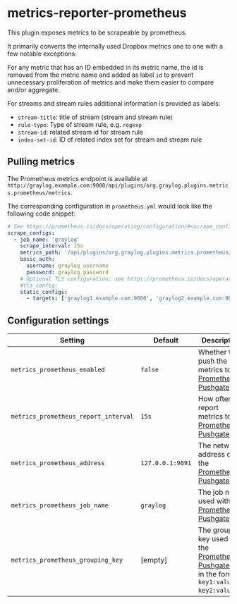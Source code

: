 # metrics-reporter-prometheus

This plugin exposes metrics to be scrapeable by prometheus.

It primarily converts the internally used Dropbox metrics one to one with a few
notable exceptions:

For any metric that has an ID embedded in its metric name, the id is removed
from the metric name and added as label `id` to prevent unnecessary
proliferation of metrics and make them easier to compare and/or aggregate.

For streams and stream rules additional information is provided as labels:

* `stream-title`: title of stream (stream and stream rule)
* `rule-type`: Type of stream rule, e.g. `regexp`
* `stream-id`: related stream id for stream rule
* `index-set-id`: ID of related index set for stream and stream rule

## Pulling metrics

The Prometheus metrics endpoint is available at `http://graylog.example.com:9000/api/plugins/org.graylog.plugins.metrics.prometheus/metrics`.

The corresponding configuration in `prometheus.yml` would look like the following code snippet:

```yaml
# See https://prometheus.io/docs/operating/configuration/#<scrape_config> for details
scrape_configs:
  - job_name: 'graylog'
    scrape_interval: 15s
    metrics_path: '/api/plugins/org.graylog.plugins.metrics.prometheus/metrics'
    basic_auth:
      username: graylog_username
      password: graylog_password
    # Optional TLS configuration; see https://prometheus.io/docs/operating/configuration/#<tls_config>
    #tls_config:
    static_configs:
      - targets: ['graylog1.example.com:9000', 'graylog2.example.com:9000']
```

## Configuration settings

| Setting                              | Default          | Description                                                                                       |
| ------------------------------------ | ---------------- | ------------------------------------------------------------------------------------------------- |
| `metrics_prometheus_enabled`         | `false`          | Whether to push the metrics to a [Prometheus Pushgateway].                                        |
| `metrics_prometheus_report_interval` | `15s`            | How often to report metrics to the [Prometheus Pushgateway].                                      |
| `metrics_prometheus_address`         | `127.0.0.1:9091` | The network address of the [Prometheus Pushgateway].                                              |
| `metrics_prometheus_job_name`        | `graylog`        | The job name used with the [Prometheus Pushgateway].                                              |
| `metrics_prometheus_grouping_key`    | [empty]          | The grouping key used with the [Prometheus Pushgateway] in the format `key1:value1, key2:value2`. |

[Prometheus Pushgateway]: https://github.com/prometheus/pushgateway
